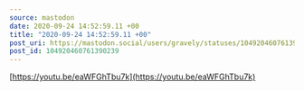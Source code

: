 ```yaml
---
source: mastodon
date: 2020-09-24 14:52:59.11 +00
title: "2020-09-24 14:52:59.11 +00"
post_uri: https://mastodon.social/users/gravely/statuses/104920460761390239
post_id: 104920460761390239
---
```

[https://youtu.be/eaWFGhTbu7k](https://youtu.be/eaWFGhTbu7k)


